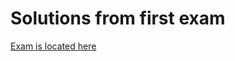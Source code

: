# Solutions from first exam

[Exam is located here](https://docs.google.com/document/d/1-ZoGJVt_1oOHVuug8t1-317HbJnB2cvngMCq5Bory1c/edit)
